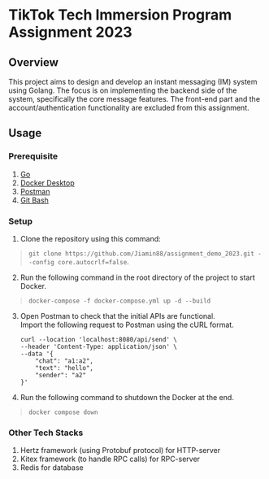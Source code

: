 # TikTok Tech Immersion Program Assignment 2023

## Overview
This project aims to design and develop an instant messaging (IM) system using Golang. The focus is on implementing the backend side of the system, specifically the core message features. The front-end part and the account/authentication functionality are excluded from this assignment.

## Usage 
### Prerequisite
1. [Go](https://go.dev/doc/install)
2. [Docker Desktop](https://www.docker.com/products/docker-desktop/)
3. [Postman](https://www.postman.com/downloads/)
4. [Git Bash](https://git-scm.com/downloads)

### Setup
1. Clone the repository using this command:
  > `git clone https://github.com/Jiamin88/assignment_demo_2023.git --config core.autocrlf=false`.
2. Run the following command in the root directory of the project to start Docker.
  > `docker-compose -f docker-compose.yml up -d --build`
3. Open Postman to check that the initial APIs are functional.  
   Import the following request to Postman using the cURL format.
    ```
    curl --location 'localhost:8080/api/send' \
    --header 'Content-Type: application/json' \
    --data '{
        "chat": "a1:a2",
        "text": "hello",
        "sender": "a2"
    }'
    ```
4. Run the following command to shutdown the Docker at the end.
  > `docker compose down`

### Other Tech Stacks
1. Hertz framework (using Protobuf protocol) for HTTP-server
2. Kitex framework (to handle RPC calls) for RPC-server
3. Redis for database
